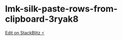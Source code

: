 # lmk-silk-paste-rows-from-clipboard-3ryak8

[Edit on StackBlitz ⚡️](https://stackblitz.com/edit/lmk-silk-paste-rows-from-clipboard-3ryak8)